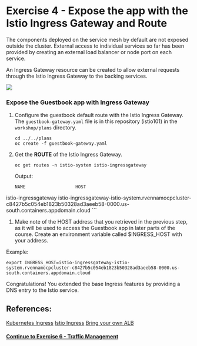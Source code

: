 # Exercise 4 - Expose the app with the Istio Ingress Gateway and Route

The components deployed on the service mesh by default are not exposed outside the cluster. External access to individual services so far has been provided by creating an external load balancer or node port on each service.

An Ingress Gateway resource can be created to allow external requests through the Istio Ingress Gateway to the backing services.

![](../README_images/istio-openshift.jpg)

### Expose the Guestbook app with Ingress Gateway

1. Configure the guestbook default route with the Istio Ingress Gateway. The `guestbook-gateway.yaml` file is in this repository (istio101) in the `workshop/plans` directory.

    ```shell
    cd ../../plans
    oc create -f guestbook-gateway.yaml
    ```

2. Get the **ROUTE** of the Istio Ingress Gateway.

    ```shell
    oc get routes -n istio-system istio-ingressgateway
    ```
    Output:
    ```shell
    NAME                   HOST
istio-ingressgateway   istio-ingressgateway-istio-system.rvennamocpcluster-c8427b5c054eb1823b50328ad3aeeb58-0000.us-south.containers.appdomain.cloud
    ```

1. Make note of the HOST address that you retrieved in the previous step, as it will be used to access the Guestbook app in later parts of the course. Create an environment variable called $INGRESS_HOST with your address.

Example:
```
export INGRESS_HOST=istio-ingressgateway-istio-system.rvennamocpcluster-c8427b5c054eb1823b50328ad3aeeb58-0000.us-south.containers.appdomain.cloud
```


Congratulations! You extended the base Ingress features by providing a DNS entry to the Istio service.

## References:
[Kubernetes Ingress](https://kubernetes.io/docs/concepts/services-networking/ingress/)
[Istio Ingress](https://istio.io/docs/tasks/traffic-management/ingress.html)
[Bring your own ALB](https://www.ibm.com/blogs/bluemix/2019/04/bring-your-own-alb-dns-with-health-checks-and-ssl-certificates-beta/)

#### [Continue to Exercise 6 - Traffic Management](../exercise-6/README.md)